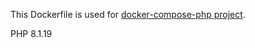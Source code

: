 This Dockerfile is used for [docker-compose-php project](https://github.com/rhamdeew/docker-compose-php).

PHP 8.1.19
